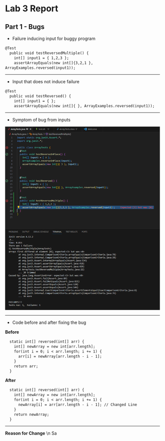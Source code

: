 # Lab 3 Report

## **Part 1 - Bugs**
* Failure inducing input for buggy program
```
@Test
  public void testReversedMultiple() {
    int[] input1 = { 1,2,3 };
    assertArrayEquals(new int[]{3,2,1 }, ArrayExamples.reversed(input1));
```

---
* Input that does not induce failure
```
@Test
  public void testReversed() {
    int[] input1 = { };
    assertArrayEquals(new int[]{ }, ArrayExamples.reversed(input1));
```

---
* Symptom of bug from inputs

![Symptoms](Photos/LabRep3/Lab4Symptoms.png)

---
* Code before and after fixing the bug

**Before**
```
  static int[] reversed(int[] arr) {
    int[] newArray = new int[arr.length];
    for(int i = 0; i < arr.length; i += 1) {
      arr[i] = newArray[arr.length - i - 1];
    }
    return arr;
  }
```
**After**
```
  static int[] reversed(int[] arr) {
    int[] newArray = new int[arr.length];
    for(int i = 0; i < arr.length; i += 1) {
      newArray[i] = arr[arr.length - i - 1]; // Changed Line
    }
    return newArray;
  }
```

---
**Reason for Change** \n
Sa
